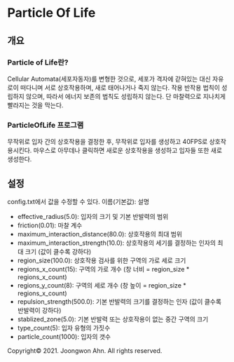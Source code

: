 # Particle Of Life

## 개요
### Particle of Life란?
Cellular Automata(세포자동자)를 변형한 것으로, 세포가 격자에 갇혀있는 대신 자유로이 떠다니며 서로 상호작용하며,
새로 태어나거나 죽지 않는다. 작용 반작용 법칙이 성립하지 않으며, 따라서 에너지 보존의 법칙도 성립하지 않는다.
단 마찰력으로 지나치게 빨라지는 것을 막는다.

### ParticleOfLife 프로그램
무작위로 입자 간의 상호작용을 결정한 후, 무작위로 입자를 생성하고 40FPS로 상호작용시킨다.
마우스로 아무데나 클릭하면 새로운 상호작용을 생성하고 입자들 또한 새로 생성한다.

## 설정
config.txt에서 값을 수정할 수 있다. 이름(기본값): 설명
 * effective_radius(5.0): 입자의 크기 및 기본 반발력의 범위
 * friction(0.01): 마찰 계수
 * maximum_interaction_distance(80.0): 상호작용의 최대 범위
 * maximum_interaction_strength(10.0): 상호작용의 세기를 결정하는 인자의 최대 크기 (값이 클수록 강하다)
 * region_size(100.0): 상호작용 검사를 위한 구역의 가로 세로 크기
 * regions_x_count(15): 구역의 가로 개수 (창 너비 = region_size * regions_x_count)
 * regions_y_count(8): 구역의 세로 개수 (창 높이 = region_size * regions_x_count)
 * repulsion_strength(500.0): 기본 반발력의 크기를 결정하는 인자 (값이 클수록 반발력이 강하다)
 * stablized_zone(5.0): 기본 반발력 또는 상호작용이 없는 중간 구역의 크기
 * type_count(5): 입자 유형의 가짓수
 * particle_count(1000): 입자의 갯수

Copyright© 2021. Joongwon Ahn. All rights reserved.
